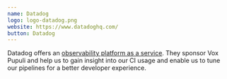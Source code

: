 ```yaml
---
name: Datadog
logo: logo-datadog.png
website: https://www.datadoghq.com/
button: Datadog
---
```


Datadog offers an [observability platform as a service](https://www.datadoghq.com/product/ci-cd-monitoring/).
They sponsor Vox Pupuli and help us to gain insight into our CI usage and enable us to tune our pipelines for a better developer experience.
